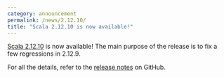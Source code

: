 ```yaml
---
category: announcement
permalink: /news/2.12.10/
title: "Scala 2.12.10 is now available!"
---
```

[Scala 2.12.10](https://github.com/scala/scala/releases/tag/v2.12.10) is now available! The main purpose of the release is to fix a few regressions in 2.12.9.

For all the details, refer to the [release notes](https://github.com/scala/scala/releases/tag/v2.12.10) on GitHub.
